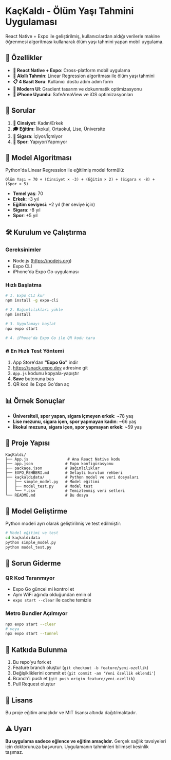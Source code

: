 # KaçKaldı - Ölüm Yaşı Tahmini Uygulaması

React Native + Expo ile geliştirilmiş, kullanıcılardan aldığı verilerle makine öğrenmesi algoritması kullanarak ölüm yaşı tahmini yapan mobil uygulama.

## 🚀 Özellikler

- **📱 React Native + Expo**: Cross-platform mobil uygulama
- **🧠 Akıllı Tahmin**: Linear Regression algoritması ile ölüm yaşı tahmini
- **📋 4 Basit Soru**: Kullanıcı dostu adım adım form
- **🎨 Modern UI**: Gradient tasarım ve dokunmatik optimizasyonu
- **📱 iPhone Uyumlu**: SafeAreaView ve iOS optimizasyonları

## 📱 Sorular

1. **👫 Cinsiyet**: Kadın/Erkek
2. **🎓 Eğitim**: İlkokul, Ortaokul, Lise, Üniversite
3. **🚬 Sigara**: İçiyor/İçmiyor
4. **💪 Spor**: Yapıyor/Yapmıyor

## 🧠 Model Algoritması

Python'da Linear Regression ile eğitilmiş model formülü:
```
Ölüm Yaşı = 70 + (Cinsiyet × -3) + (Eğitim × 2) + (Sigara × -8) + (Spor × 5)
```

- **Temel yaş**: 70
- **Erkek**: -3 yıl
- **Eğitim seviyesi**: +2 yıl (her seviye için)
- **Sigara**: -8 yıl
- **Spor**: +5 yıl

## 🛠 Kurulum ve Çalıştırma

### Gereksinimler
- Node.js (https://nodejs.org)
- Expo CLI
- iPhone'da Expo Go uygulaması

### Hızlı Başlatma
```bash
# 1. Expo CLI kur
npm install -g expo-cli

# 2. Bağımlılıkları yükle
npm install

# 3. Uygulamayı başlat
npx expo start

# 4. iPhone'da Expo Go ile QR kodu tara
```

### 🔥 En Hızlı Test Yöntemi
1. App Store'dan **"Expo Go"** indir
2. https://snack.expo.dev adresine git
3. `App.js` kodunu kopyala-yapıştır
4. **Save** butonuna bas
5. QR kod ile Expo Go'dan aç

## 📊 Örnek Sonuçlar

- **Üniversiteli, spor yapan, sigara içmeyen erkek**: ~78 yaş
- **Lise mezunu, sigara içen, spor yapmayan kadın**: ~66 yaş
- **İlkokul mezunu, sigara içen, spor yapmayan erkek**: ~59 yaş

## 📂 Proje Yapısı

```
KaçKaldı/
├── App.js                 # Ana React Native kodu
├── app.json              # Expo konfigürasyonu
├── package.json          # Bağımlılıklar
├── EXPO_REHBERI.md       # Detaylı kurulum rehberi
├── kaçkaldıdata/         # Python model ve veri dosyaları
│   ├── simple_model.py   # Model eğitimi
│   ├── model_test.py     # Model test
│   └── *.csv             # Temizlenmiş veri setleri
└── README.md             # Bu dosya
```

## 🧪 Model Geliştirme

Python modeli ayrı olarak geliştirilmiş ve test edilmiştir:

```bash
# Model eğitimi ve test
cd kaçkaldıdata
python simple_model.py
python model_test.py
```

## 🔧 Sorun Giderme

### QR Kod Taranmıyor
- Expo Go güncel mi kontrol et
- Aynı WiFi ağında olduğundan emin ol
- `expo start --clear` ile cache temizle

### Metro Bundler Açılmıyor
```bash
npx expo start --clear
# veya
npx expo start --tunnel
```

## 🤝 Katkıda Bulunma

1. Bu repo'yu fork et
2. Feature branch oluştur (`git checkout -b feature/yeni-ozellik`)
3. Değişikliklerini commit et (`git commit -am 'Yeni özellik eklendi'`)
4. Branch'i push et (`git push origin feature/yeni-ozellik`)
5. Pull Request oluştur

## 📄 Lisans

Bu proje eğitim amaçlıdır ve MIT lisansı altında dağıtılmaktadır.

## ⚠️ Uyarı

**Bu uygulama sadece eğlence ve eğitim amaçlıdır.** Gerçek sağlık tavsiyeleri için doktorunuza başvurun. Uygulamanın tahminleri bilimsel kesinlik taşımaz. 